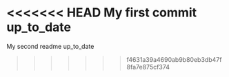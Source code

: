 <<<<<<< HEAD
My first commit
up_to_date
=======
My second readme
up_to_date

>>>>>>> f4631a39a4690ab9b80eb3db47f8fa7e875cf374
